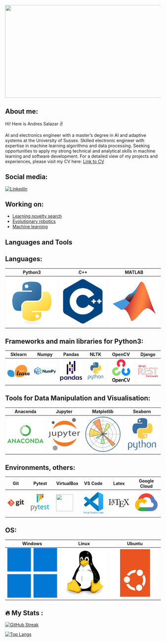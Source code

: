 <div align="center">
  <img src="https://media2.giphy.com/media/v1.Y2lkPTc5MGI3NjExN2d0dmgyemI2cGFsb3dnbHBpMWk4Mmx6bHpmOThpdHFkMG42ZnJvYSZlcD12MV9pbnRlcm5hbF9naWZfYnlfaWQmY3Q9Zw/QDjpIL6oNCVZ4qzGs7/giphy.webp" width="600" height="300"/>
</div>

## About me:

Hi! Here is Andres Salazar ✌️

AI and electronics engineer with a master’s degree in AI and adaptive systems at the University of Sussex. Skilled electronic engineer with expertise in machine learning algorithms and data processing. Seeking opportunities to apply my strong technical and analytical skills in machine learning and software development. For a detailed view of my projects and experiences, please visit my CV here: [Link to CV](https://github.com/AndresSalazarAlturo/Andres_Salazar_CV/blob/main/CV_Andres_Salazar.pdf)

## Social media:

[![LinkedIn](https://img.shields.io/badge/LinkedIn-0077B5?style=for-the-badge&logo=linkedin&logoColor=white)](https://www.linkedin.com/in/andres-salazar-alturo/)

## Working on:

- [Learning novelty search](https://github.com/AndresSalazarAlturo/Neuroevolution-for-autonomous-robot-navigation-with-novelty-search-in-webots)
- [Evolutionary robotics](https://github.com/AndresSalazarAlturo/Evolutionary-optimization-of-neural-networks-for-autonomous-robot-navigation-in-webots-simulation)
- [Machine learning](https://github.com/AndresSalazarAlturo/Crops-export-value-products-prediction-using-a-MLP)

## Languages and Tools

## Languages:

| Python3 | C++ | MATLAB |
|---------|-----|--------|
| ![Python3](https://github.com/devicons/devicon/blob/master/icons/python/python-original.svg) | ![C++](https://github.com/devicons/devicon/blob/master/icons/cplusplus/cplusplus-plain.svg) | ![MATLAB](https://github.com/devicons/devicon/blob/master/icons/matlab/matlab-original.svg) |

## Frameworks and main libraries for Python3:

| Sklearn | Numpy | Pandas | NLTK | OpenCV | Django |
|---------|-------|--------|------|--------|--------|
| ![Sklearn](https://github.com/devicons/devicon/blob/master/icons/scikitlearn/scikitlearn-original.svg) | ![Numpy](https://github.com/devicons/devicon/blob/master/icons/numpy/numpy-original-wordmark.svg) | ![Pandas](https://github.com/devicons/devicon/blob/master/icons/pandas/pandas-original-wordmark.svg) | ![NLTK](https://github.com/devicons/devicon/blob/master/icons/python/python-original-wordmark.svg) | ![OpenCV](https://github.com/devicons/devicon/blob/master/icons/opencv/opencv-original-wordmark.svg) | ![Django](https://github.com/devicons/devicon/blob/master/icons/djangorest/djangorest-line-wordmark.svg)

## Tools for Data Manipulation and Visualisation:

| Anaconda | Jupyter | Matplotlib | Seaborn |
|----------|---------|------------|---------|
| ![Sklearn](https://github.com/devicons/devicon/blob/master/icons/anaconda/anaconda-original-wordmark.svg) | ![Jupyter](https://github.com/devicons/devicon/blob/master/icons/jupyter/jupyter-original-wordmark.svg) | ![Matplotlib](https://github.com/devicons/devicon/blob/master/icons/matplotlib/matplotlib-original.svg) | ![Seaborn](https://github.com/devicons/devicon/blob/master/icons/python/python-original-wordmark.svg) |

## Environments, others:

| Git | Pytest | VirtualBox | VS Code | Latex | Google Cloud |
|-----|--------|------------|---------|-------|--------------|
| ![Git](https://github.com/devicons/devicon/blob/master/icons/git/git-original-wordmark.svg) | ![Pytest](https://github.com/devicons/devicon/blob/master/icons/pytest/pytest-original-wordmark.svg) | <img src="https://camo.githubusercontent.com/d152061e1371a762bf45b303e9319845858d37c095a64850e804a05bdd3d9020/68747470733a2f2f62616e6e6572322e636c65616e706e672e636f6d2f32303139303530312f7876742f6b697373706e672d636f6d70757465722d69636f6e732d7669727475616c626f782d706f727461626c652d6e6574776f726b2d677261706869632d7669727475616c626f782d69636f6e2d6f662d6c696e652d7374796c652d617661696c61626c652d696e2d7376672d35636361323437663733663965332e363131323732313131353536373531343837343735312e6a7067" width="55" height="55"> | ![VS Code](https://github.com/devicons/devicon/blob/master/icons/vscode/vscode-original-wordmark.svg) |![Latex](https://github.com/devicons/devicon/blob/master/icons/latex/latex-original.svg) | ![Google Cloud](https://github.com/devicons/devicon/blob/master/icons/googlecloud/googlecloud-original.svg)

## OS:

| Windows | Linux | Ubuntu |
|---------|-------|--------|
| ![Windows](https://github.com/devicons/devicon/blob/master/icons/windows11/windows11-original.svg) | ![Linux](https://github.com/devicons/devicon/blob/master/icons/linux/linux-original.svg) | ![Ubuntu](https://github.com/devicons/devicon/blob/master/icons/ubuntu/ubuntu-original.svg)

## :fire: My Stats :

[![GitHub Streak](https://streak-stats.demolab.com/?user=AndresSalazarAlturo&theme=highcontrast)](https://git.io/streak-stats)

[![Top Langs](https://github-readme-stats.vercel.app/api/top-langs/?username=AndresSalazarAlturo&layout=compact&theme=vision-friendly-dark)](https://github.com/anuraghazra/github-readme-stats)
